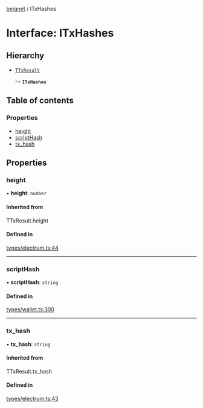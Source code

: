 [beignet](../README.md) / ITxHashes

# Interface: ITxHashes

## Hierarchy

- [`TTxResult`](../README.md#ttxresult)

  ↳ **`ITxHashes`**

## Table of contents

### Properties

- [height](ITxHashes.md#height)
- [scriptHash](ITxHashes.md#scripthash)
- [tx\_hash](ITxHashes.md#tx_hash)

## Properties

### height

• **height**: `number`

#### Inherited from

TTxResult.height

#### Defined in

[types/electrum.ts:44](https://github.com/synonymdev/beignet/blob/88520f5/src/types/electrum.ts#L44)

___

### scriptHash

• **scriptHash**: `string`

#### Defined in

[types/wallet.ts:300](https://github.com/synonymdev/beignet/blob/88520f5/src/types/wallet.ts#L300)

___

### tx\_hash

• **tx\_hash**: `string`

#### Inherited from

TTxResult.tx\_hash

#### Defined in

[types/electrum.ts:43](https://github.com/synonymdev/beignet/blob/88520f5/src/types/electrum.ts#L43)
